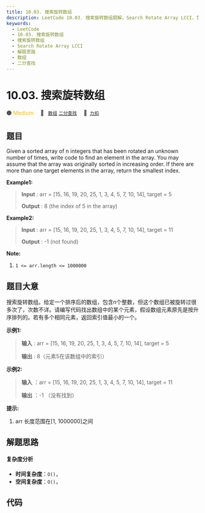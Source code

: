 ```yaml
---
title: 10.03. 搜索旋转数组
description: LeetCode 10.03. 搜索旋转数组题解，Search Rotate Array LCCI，包含解题思路、复杂度分析以及完整的 JavaScript 代码实现。
keywords:
  - LeetCode
  - 10.03. 搜索旋转数组
  - 搜索旋转数组
  - Search Rotate Array LCCI
  - 解题思路
  - 数组
  - 二分查找
---
```


# 10.03. 搜索旋转数组

🟠 <font color=#ffb800>Medium</font>&emsp; 🔖&ensp; [`数组`](/tag/array.md) [`二分查找`](/tag/binary-search.md)&emsp; 🔗&ensp;[`力扣`](https://leetcode.cn/problems/search-rotate-array-lcci)

## 题目

Given a sorted array of n integers that has been rotated an unknown number of
times, write code to find an element in the array. You may assume that the
array was originally sorted in increasing order. If there are more than one
target elements in the array, return the smallest index.

**Example1:**

> 
> 
> 
> 
> 
> **Input** : arr = [15, 16, 19, 20, 25, 1, 3, 4, 5, 7, 10, 14], target = 5
> 
> **Output** : 8 (the index of 5 in the array)

**Example2:**

> 
> 
> 
> 
> 
> **Input** : arr = [15, 16, 19, 20, 25, 1, 3, 4, 5, 7, 10, 14], target = 11
> 
> **Output** : -1 (not found)
> 
> 

**Note:**

  1. `1 <= arr.length <= 1000000`


## 题目大意

搜索旋转数组。给定一个排序后的数组，包含n个整数，但这个数组已被旋转过很多次了，次数不详。请编写代码找出数组中的某个元素，假设数组元素原先是按升序排列的。若有多个相同元素，返回索引值最小的一个。

**示例1:**

> 
> 
> 
> 
> 
> **输入** : arr = [15, 16, 19, 20, 25, 1, 3, 4, 5, 7, 10, 14], target = 5
> 
> **输出** : 8（元素5在该数组中的索引）
> 
> 

**示例2:**

> 
> 
> 
> 
> 
> **输入** ：arr = [15, 16, 19, 20, 25, 1, 3, 4, 5, 7, 10, 14], target = 11
> 
> **输出** ：-1 （没有找到）
> 
> 

**提示:**

  1. arr 长度范围在[1, 1000000]之间


## 解题思路

#### 复杂度分析

- **时间复杂度**：`O()`，
- **空间复杂度**：`O()`，

## 代码

```javascript

```